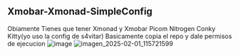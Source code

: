 Xmobar-Xmonad-SimpleConfig
--------------------------------------
Obiamente Tienes que tener 
Xmonad y Xmobar
Picom
Nitrogen
Conky
Kitty(yo uso la config de s4vitar)
Basicamente copia el repo y dale permisos de ejecucion 
![image](https://github.com/user-attachments/assets/e243351a-5bbd-4c6e-8f54-79716fd92e2d)
![imagen_2025-02-01_115721599](https://github.com/user-attachments/assets/085926e8-bd28-4f7a-b807-8fbe03c41e43)
